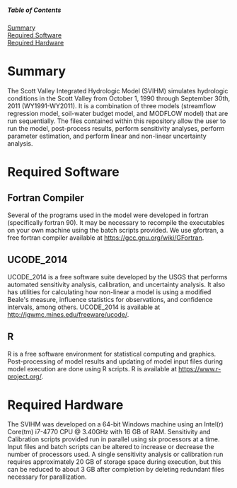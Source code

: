 ##### Table of Contents  
[Summary](#Summary)  
[Required Software](#Required-Software)  
[Required Hardware](#Required-Hardware)   
<a name="Summary"/>
<a name="Required Software"/>
<a name="Required Hardware"/>

# Summary
The Scott Valley Integrated Hydrologic Model (SVIHM) simulates hydrologic conditions in the Scott Valley from October 1, 1990 through September 30th, 2011 (WY1991-WY2011). It is a combination of three models (streamflow regression model, soil-water budget model, and MODFLOW model) that are run sequentially. The files contained within this repository allow the user to run the model, post-process results, perform sensitivity analyses, perform parameter estimation, and perform linear and non-linear uncertainty analysis.

# Required Software
## Fortran Compiler

Several of the programs used in the model were developed in fortran (specifically fortran 90). It may be necessary to recompile the executables on your own machine using the batch scripts provided. We use gfortran, a free fortran compiler available at <https://gcc.gnu.org/wiki/GFortran>.

## UCODE_2014
UCODE_2014 is a free software suite developed by the USGS that performs automated sensitivity analysis, calibration, and uncertainty analysis. It also has utilities for calculating how non-linear a model is using a modified Beale's measure, influence statistics for observations, and confidence intervals, among others. UCODE_2014 is available at <http://igwmc.mines.edu/freeware/ucode/>. 

## R
R is a free software environment for statistical computing and graphics. Post-processing of model results and updating of model input files during model execution are done using R scripts. R is available at <https://www.r-project.org/>.

# Required Hardware
The SVIHM was developed on a 64-bit Windows machine using an Intel(r) Core(tm) i7-4770 CPU @ 3.40GHz with 16 GB of RAM. Sensitivity and Calibration scripts provided run in parallel using six processors at a time. Input files and batch scripts can be altered to increase or decrease the number of processors used. A single sensitivity analysis or calibration run requires approximately 20 GB of storage space during execution, but this can be reduced to about 3 GB after completion by deleting redundant files necessary for parallization. 

# 

